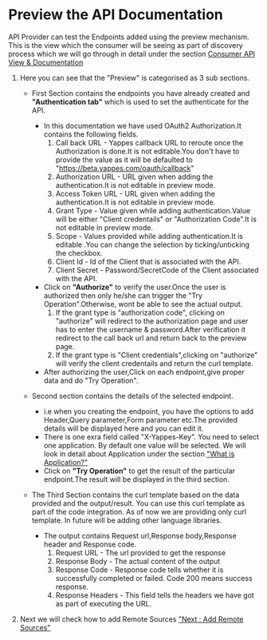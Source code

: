 Preview the API Documentation
=============================

API Provider can test the Endpoints added using the preview mechanism.
This is the view which the consumer will be seeing as part of discovery
process which we will go through in detail under the section [Consumer
API View & Documentation](apiviewdoc)

<!-- ![](images/add_api/preview1.png) -->

1.  Here you can see that the "Preview" is categorised as 3 sub
    sections.
    -   First Section contains the endpoints you have already created
        and **"Authentication tab"** which is used to set the
        authenticate for the API.

        <!-- ![](images/add_api/preview2.png) -->

        -   In this documentation we have used OAuth2 Authorization.It
            contains the following fields.
            1.  Call back URL - Yappes callback URL to reroute once the
                Authorization is done.It is not editable.You don't have
                to provide the value as it will be defaulted to
                "https://beta.yappes.com/oauth/callback"
            2.  Authorization URL - URL given when adding the
                authentication.It is not editable in preview mode.
            3.  Access Token URL - URL given when adding the
                authentication.It is not editable in preview mode.
            4.  Grant Type - Value given while adding
                authentication.Value will be either "Client credentails"
                or "Authorization Code".It is not editable in preview
                mode.
            5.  Scope - Values provided while adding authentication.It
                is editable .You can change the selection by
                ticking/unticking the checkbox.
            6.  Client Id - Id of the Client that is associated with the
                API.
            7.  Client Secret - Password/SecretCode of the Client
                associated with the API.
        -   Click on **"Authorize"** to verify the user.Once the user is
            authorized then only he/she can trigger the "Try
            Operation".Otherwise, wont be able to see the actual output.
            1.  If the grant type is "authorization code", clicking on
                "authorize" will redirect to the authorization page and
                user has to enter the username & password.After
                verification it redirect to the call back url and return
                back to the preview page.
            2.  If the grant type is "Client credentials",clicking on
                "authorize" will verify the client credentails and
                return the curl template.
        -   After authorizing the user,Click on each endpoint,give
            proper data and do "Try Operation".

    -   Second section contains the details of the selected endpoint.
        -   i.e when you creating the endpoint, you have the options to
            add Header,Query parameter,Form parameter etc.The provided
            details will be displayed here and you can edit it.
        -   There is one exra field called "X-Yappes-Key". You need to
            select one application. By default one value will be
            selected. We will look in detail about Application under the
            section ["What is Application?"](add_application)
        -   Click on **"Try Operation"** to get the result of the
            particular endpoint.The result will be displayed in the
            third section.
    -   The Third Section contains the curl template based on the data
        provided and the output/result. You can use this curl template
        as part of the code integration. As of now we are providing only
        curl template. In future will be adding other language
        libraries.

        <!-- ![](images/add_api/preview3.png) -->

        -   The output contains Request url,Response body,Response
            header and Response code.
            1.  Request URL - The url provided to get the response
            2.  Response Body - The actual content of the output
            3.  Response Code - Response code tells whether it is
                successfully completed or failed. Code 200 means success
                response.
            4.  Response Headers - This field tells the headers we have
                got as part of executing the URL.

2.  Next we will check how to add Remote Sources ["Next : Add Remote
    Sources"](remote_sources)

